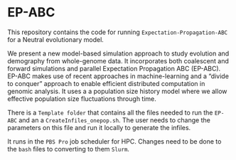# EP-ABC

This repository contains the code for running `Expectation-Propagation-ABC` for a Neutral evolutionary model. 

We present a new model-based simulation approach to study evolution and demography from whole-genome data. It incorporates both coalescent and forward simulations and parallel Expectation Propagation ABC (EP-ABC). EP-ABC makes use of recent approaches in machine-learning and a “divide to conquer” approach to enable efficient distributed computation in genomic analysis. It uses a a population size history model where we  allow effective population size fluctuations through time.



There is a `Template folder` that contains all the files needed to run the `EP-ABC` and an a `CreateInfiles_onepop.sh`. The user needs to change the parameters on this file and run it locally to generate the infiles.

It runs in the `PBS Pro` job scheduler for HPC. Changes need to be done to the `bash` files to converting to them `Slurm`.
